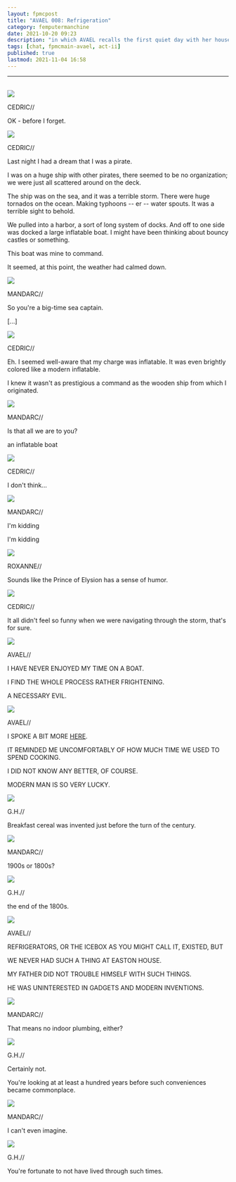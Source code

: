 ```yaml
---
layout: fpmcpost
title: "AVAEL 008: Refrigeration"
category: femputermanchine
date: 2021-10-20 09:23
description: "in which AVAEL recalls the first quiet day with her houseguest"
tags: [chat, fpmcmain-avael, act-ii]
published: true
lastmod: 2021-11-04 16:58
---
```

[//]: # ( 10/20/21  -added)
[//]: # ( 11/04/21  -title added)

*****
<br/>

<div class="chat-box">
<img src="{{ site.url }}/assets/tb/cedric1.jpg" class="chat-portrait" />
<p class="ppl-sez">CEDRIC//</p>
<p class="ppl-sez">OK - before I forget.</p>
</div>

<div class="chat-box">
<img src="{{ site.url }}/assets/tb/cedric1.jpg" class="chat-portrait" />
<p class="ppl-sez">CEDRIC//</p>
<p class="ppl-sez">Last night I had a dream that I was a pirate.</p>
<p class="ppl-sez">I was on a huge ship with other pirates, there seemed to be no organization; we were just all scattered around on the deck.</p>
<p class="ppl-sez">The ship was on the sea, and it was a terrible storm. There were huge tornados on the ocean. Making typhoons -- er -- water spouts. It was a terrible sight to behold.</p>
<p class="ppl-sez">We pulled into a harbor, a sort of long system of docks. And off to one side was docked a large inflatable boat. I might have been thinking about bouncy castles or something.</p>
<p class="ppl-sez">This boat was mine to command.</p>
<p class="ppl-sez">It seemed, at this point, the weather had calmed down.</p>
</div>

<div class="chat-box">
<img src="{{ site.url }}/assets/tb/mandarc-happytb.jpg" class="chat-portrait" />
<p class="ppl-sez">MANDARC//</p>
<p class="ppl-sez">So you're a big-time sea captain.</p>
<p class="ppl-sez">[...]</p>
</div>

<div class="chat-box">
<img src="{{ site.url }}/assets/tb/cedric1.jpg" class="chat-portrait" />
<p class="ppl-sez">CEDRIC//</p>
<p class="ppl-sez">Eh. I seemed well-aware that my charge was inflatable. It was even brightly colored like a modern inflatable.</p>
<p class="ppl-sez">I knew it wasn't as prestigious a command as the wooden ship from which I originated.</p>
</div>

<div class="chat-box">
<img src="{{ site.url }}/assets/tb/mandarc-happytb.jpg" class="chat-portrait" />
<p class="ppl-sez">MANDARC//</p>
<p class="ppl-sez">Is that all we are to you?</p>
<p class="ppl-sez">an inflatable boat</p>
</div>

<div class="chat-box">
<img src="{{ site.url }}/assets/tb/cedric1.jpg" class="chat-portrait" />
<p class="ppl-sez">CEDRIC//</p>
<p class="ppl-sez">I don't think...</p>
</div>

<div class="chat-box">
<img src="{{ site.url }}/assets/tb/mandarc-happytb.jpg" class="chat-portrait" />
<p class="ppl-sez">MANDARC//</p>
<p class="ppl-sez">I'm kidding</p>
<p class="ppl-sez">I'm kidding</p>
</div>

<div class="chat-box">
<img src="{{ site.url }}/assets/tb/roxanne-tb.jpg" class="chat-portrait" />
<p class="ppl-sez">ROXANNE//</p>
<p class="ppl-sez">Sounds like the Prince of Elysion has a sense of humor.</p>
</div>

<div class="chat-box">
<img src="{{ site.url }}/assets/tb/cedric1.jpg" class="chat-portrait" />
<p class="ppl-sez">CEDRIC//</p>
<p class="ppl-sez">It all didn't feel so funny when we were navigating through the storm, that's for sure.</p>
</div>

<div class="chat-box">
<img src="{{ site.url }}/assets/tb/avael-tb.jpg" class="chat-portrait" />
<p class="ppl-sez">AVAEL//</p>
<p class="ppl-sez">I HAVE NEVER ENJOYED MY TIME ON A BOAT.</p>
<p class="ppl-sez">I FIND THE WHOLE PROCESS RATHER FRIGHTENING.</p>
<p class="ppl-sez">A NECESSARY EVIL.</p>
</div>

<div class="chat-box">
<img src="{{ site.url }}/assets/tb/avael-tb.jpg" class="chat-portrait" />
<p class="ppl-sez">AVAEL//</p>
<p class="ppl-sez">I SPOKE A BIT MORE <a href="{{ '/femputermanchine/avaelleeaston-2' | prepend: site.url }}">HERE</a>.</p>
<p class="ppl-sez">IT REMINDED ME UNCOMFORTABLY OF HOW MUCH TIME WE USED TO SPEND COOKING.</p>
<p class="ppl-sez">I DID NOT KNOW ANY BETTER, OF COURSE.</p>
<p class="ppl-sez">MODERN MAN IS SO VERY LUCKY.</p>
</div>

<div class="chat-box">
<img src="{{ site.url }}/assets/tb/georgehenry.jpg" class="chat-portrait" />
<p class="ppl-sez">G.H.//</p>
<p class="ppl-sez">Breakfast cereal was invented just before the turn of the century.</p>
</div>

<div class="chat-box">
<img src="{{ site.url }}/assets/tb/mandarc-happytb.jpg" class="chat-portrait" />
<p class="ppl-sez">MANDARC//</p>
<p class="ppl-sez">1900s or 1800s?</p>
</div>

<div class="chat-box">
<img src="{{ site.url }}/assets/tb/georgehenry.jpg" class="chat-portrait" />
<p class="ppl-sez">G.H.//</p>
<p class="ppl-sez">the end of the 1800s.</p>
</div>

<div class="chat-box">
<img src="{{ site.url }}/assets/tb/avael-tb.jpg" class="chat-portrait" />
<p class="ppl-sez">AVAEL//</p>
<p class="ppl-sez">REFRIGERATORS, OR THE ICEBOX AS YOU MIGHT CALL IT, EXISTED, BUT</p>
<p class="ppl-sez">WE NEVER HAD SUCH A THING AT EASTON HOUSE.</p>
<p class="ppl-sez">MY FATHER DID NOT TROUBLE HIMSELF WITH SUCH THINGS.</p>
<p class="ppl-sez">HE WAS UNINTERESTED IN GADGETS AND MODERN INVENTIONS.</p>
</div>

<div class="chat-box">
<img src="{{ site.url }}/assets/tb/mandarc-happytb.jpg" class="chat-portrait" />
<p class="ppl-sez">MANDARC//</p>
<p class="ppl-sez">That means no indoor plumbing, either?</p>
</div>

<div class="chat-box">
<img src="{{ site.url }}/assets/tb/georgehenry.jpg" class="chat-portrait" />
<p class="ppl-sez">G.H.//</p>
<p class="ppl-sez">Certainly not.</p>
<p class="ppl-sez">You're looking at at least a hundred years before such conveniences became commonplace.</p>
</div>

<div class="chat-box">
<img src="{{ site.url }}/assets/tb/mandarc-happytb.jpg" class="chat-portrait" />
<p class="ppl-sez">MANDARC//</p>
<p class="ppl-sez">I can't even imagine.</p>
</div>

<div class="chat-box">
<img src="{{ site.url }}/assets/tb/georgehenry.jpg" class="chat-portrait" />
<p class="ppl-sez">G.H.//</p>
<p class="ppl-sez">You're fortunate to not have lived through such times.</p>
</div>



